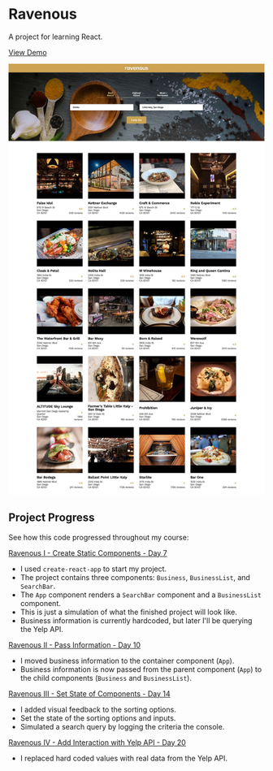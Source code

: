 # Ravenous #
A project for learning React.

[View Demo](https://ravenous-bg.surge.sh/)

![Ravenous project by Brian Grapes](project_screenshot.jpg)

## Project Progress ##
See how this code progressed throughout my course:

[Ravenous I - Create Static Components - Day 7](https://github.com/bgrapes/ravenous/tree/ravenous-1)
* I used `create-react-app` to start my project.
* The project contains three components: `Business`, `BusinessList`, and `SearchBar`.
* The `App` component renders a `SearchBar` component and a `BusinessList` component.
* This is just a simulation of what the finished project will look like.
* Business information is currently hardcoded, but later I'll be querying the Yelp API.

[Ravenous II - Pass Information - Day 10](https://github.com/bgrapes/ravenous/tree/ravenous-2)
* I moved business information to the container component (`App`).
* Business information is now passed from the parent component (`App`) to the child components (`Business` and `BusinessList`).

[Ravenous III - Set State of Components - Day 14](https://github.com/bgrapes/ravenous/tree/ravenous-3)
* I added visual feedback to the sorting options.
* Set the state of the sorting options and inputs.
* Simulated a search query by logging the criteria the console.

[Ravenous IV - Add Interaction with Yelp API - Day 20](https://github.com/bgrapes/ravenous/tree/ravenous-4)
* I replaced hard coded values with real data from the Yelp API.